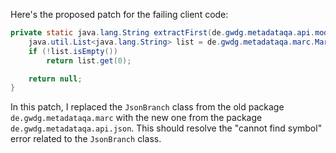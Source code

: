 Here's the proposed patch for the failing client code:

```java
private static java.lang.String extractFirst(de.gwdg.metadataqa.api.model.pathcache.JsonPathCache cache, de.gwdg.metadataqa.api.json.JsonBranch branch) {
    java.util.List<java.lang.String> list = de.gwdg.metadataqa.marc.MarcFactory.extractList(cache, branch);
    if (!list.isEmpty())
        return list.get(0);

    return null;
}
```

In this patch, I replaced the `JsonBranch` class from the old package `de.gwdg.metadataqa.marc` with the new one from the package `de.gwdg.metadataqa.api.json`. This should resolve the "cannot find symbol" error related to the `JsonBranch` class.